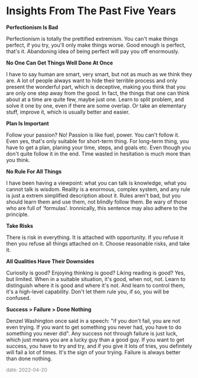 # Insights From The Past Five Years

**Perfectionism Is Bad**

Perfectionism is totally the prettified extremism. You can't make things perfect, if you try, you'll only make things worse. Good enough is perfect, that's it. Abandoning idea of being perfect will pay you off enormously.

**No One Can Get Things Well Done At Once**

I have to say human are smart, very smart, but not as much as we think they are. A lot of people always want to hide their terrible process and only present the wonderful part, which is deceptive, making you think that you are only one step away from the good. In fact, the things that one can think about at a time are quite few, maybe just one. Learn to split problem, and solve it one by one, even if there are some overlap. Or take an elementary stuff, improve it, which is usually better and easier.

**Plan Is Important**

Follow your passion? No! Passion is like fuel, power. You can't follow it. Even yes, that's only suitable for short-term thing. For long-term thing, you have to get a plan, planing your time, steps, and goals etc. Even though you don't quite follow it in the end. Time wasted in hesitation is much more than you think.

**No Rule For All Things**

I have been having a viewpoint: what you can talk is knowledge, what you cannot talk is wisdom. Reality is a enormous, complex system, and any rule is just a extrem simplified description about it. Rules aren't bad, but you should learn them and use them, not blindly follow them. Be wary of those who are full of 'formulas'. Ironnically, this sentence may also adhere to the principle. 

**Take Risks**

There is risk in everything. It is attached with opportunity. If you refuse it then you refuse all things attached on it. Choose reasonable risks, and take it.

**All Qualities Have Their Downsides**

Curiosity is good? Enjoying thinking is good? Liking reading is good? Yes, but limited. When in a suitable situation, it's good, when not, not. Learn to distinguish where it is good and where it's not. And learn to control them, it's a high-level capability. Don't let them rule you, if so, you will be confused.

**Success > Failure > Done Nothing**

Denzel Washington once said in a speech: "if you don't fail, you are not even trying. If you want to get something you never had, you have to do something you never did". Any success not through failure is just luck, which just means you are a lucky guy than a good guy. If you want to get success, you have to try and try, and if you give it lots of tries, you definitely will fail a lot of times. It's the sign of your trying. Failure is always better than done nothing.

<span style="color:gray; font-size:small;">date: 2022-04-20</span>
